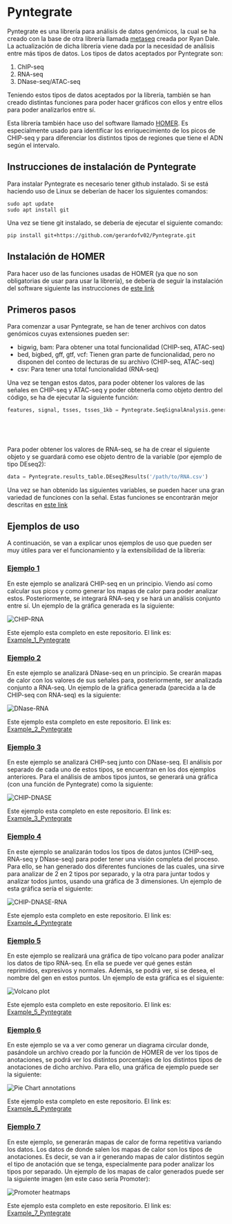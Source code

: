 # Pyntegrate

Pyntegrate es una librería para análisis de datos genómicos, la cual se ha creado con la base de otra librería llamada [metaseq](https://github.com/daler/metaseq) creada por Ryan Dale. La actualización de dicha librería viene dada por la necesidad de análisis entre más tipos de datos. Los tipos de datos aceptados por Pyntegrate son:

1.  ChIP-seq
2.  RNA-seq
3.  DNase-seq/ATAC-seq

Teniendo estos tipos de datos aceptados por la librería, también se han creado distintas funciones para poder hacer gráficos con ellos y entre ellos para poder analizarlos entre sí.

Esta librería también hace uso del software llamado [HOMER](http://homer.ucsd.edu/homer/). Es especialmente usado para identificar los enriquecimiento de los picos de CHIP-seq y para diferenciar los distintos tipos de regiones que tiene el ADN según el intervalo.


## Instrucciones de instalación de Pyntegrate

Para instalar Pyntegrate es necesario tener github instalado.
Si se está haciendo uso de Linux se deberían de hacer los siguientes comandos:
```console
sudo apt update
sudo apt install git
```

Una vez se tiene git instalado, se debería de ejecutar el siguiente comando:

```console
pip install git+https://github.com/gerardofv02/Pyntegrate.git
```

## Instalación de HOMER

Para hacer uso de las funciones usadas de HOMER (ya que no son obligatorias de usar para usar la librería), se debería de seguir la instalación del software siguiente las instrucciones de [este link](http://homer.ucsd.edu/homer/introduction/install.html)

## Primeros pasos

Para comenzar a usar Pyntegrate, se han de tener archivos con datos genómicos cuyas extensiones pueden ser:

- bigwig, bam: Para obtener una total funcionalidad (CHIP-seq, ATAC-seq)
- bed, bigbed, gff, gtf, vcf: Tienen gran parte de funcionalidad, pero no disponen del conteo de lecturas de su archivo (CHIP-seq, ATAC-seq)
- csv: Para tener una total funcionalidad (RNA-seq)

Una vez se tengan estos datos, para poder obtener los valores de las señales en CHIP-seq y ATAC-seq y poder obtenerla como objeto dentro del código, se ha de ejecutar la siguiente función:

```python
features, signal, tsses, tsses_1kb = Pyntegrate.SeqSignalAnalysis.generate_array_simple_signal(dbPath='/path/to/transcript/data',
                                                                                                   filePath='/path/to/signal/data',
                                                                                                   extensionFile='name-of-extension-file',
                                                                                                   genome='genome',
                                                                                                   bins="number-of-subintervals-want-to-generate")
```
Para poder obtener los valores de RNA-seq, se ha de crear el siguiente objeto y se guardará como ese objeto dentro de la variable (por ejemplo de tipo DEseq2):

```python
data = Pyntegrate.results_table.DEseq2Results('/path/to/RNA.csv')
```

Una vez se han obtenido las siguientes variables, se pueden hacer una gran variedad de funciones con la señal. Estas funciones se encontrarán mejor descritas en [este link](./seqFunctions.md)

## Ejemplos de uso

A continuación, se van a explicar unos ejemplos de uso que pueden ser muy útiles para ver el funcionamiento y la extensibilidad de la librería:

### [Ejemplo 1](./example_of_use/Example_1_Pyntegrate.ipynb)

En este ejemplo se analizará CHIP-seq en un principio. Viendo así como calcular sus picos y como generar los mapas de calor para poder analizar estos. Posteriormente, se integrará RNA-seq y se hará un análisis conjunto entre sí. Un ejemplo de la gráfica generada es la siguiente:

![CHIP-RNA](./images_examples/CHIP-RNA.png)

Este ejemplo esta completo en este repositorio. El link es: [Example_1_Pyntegrate](./example_of_use/Example_1_Pyntegrate.ipynb)

### [Ejemplo 2](./example_of_use/Example_2_Pyntegrate.ipynb)

En este ejemplo se analizará DNase-seq en un principio. Se crearán mapas de calor con los valores de sus señales para, posteriormente, ser analizada conjunto a RNA-seq. Un ejemplo de la gráfica generada (parecida a la de CHIP-seq con RNA-seq) es la siguiente:

![DNase-RNA](./images_examples/DNase-RNA.png)

Este ejemplo esta completo en este repositorio. El link es: [Example_2_Pyntegrate](./example_of_use/Example_2_Pyntegrate.ipynb)

### [Ejemplo 3](./example_of_use/Example_3_Pyntegrate.ipynb)

En este ejemplo se analizará CHIP-seq junto con DNase-seq. El análisis por separado de cada uno de estos tipos, se encuentran en los dos ejemplos anteriores. Para el análisis de ambos tipos juntos, se generará una gráfica (con una función de Pyntegrate) como la siguiente:

![CHIP-DNASE](./images_examples/CHIP-DNASE.png)

Este ejemplo esta completo en este repositorio. El link es: [Example_3_Pyntegrate](./example_of_use/Example_3_Pyntegrate.ipynb)

### [Ejemplo 4](./example_of_use/Example_4_Pyntegrate.ipynb)

En este ejemplo se analizarán todos los tipos de datos juntos (CHIP-seq, RNA-seq y DNase-seq) para poder tener una visión completa del proceso.
Para ello, se han generado dos diferentes funciones de las cuales, una sirve para analizar de 2 en 2 tipos por separado, y la otra para juntar todos y analizar todos juntos, usando una gráfica de 3 dimensiones. Un ejemplo de esta gráfica sería el siguiente:

![CHIP-DNASE-RNA](./images_examples/CHIP-DNASE-RNA.png)

Este ejemplo esta completo en este repositorio. El link es: [Example_4_Pyntegrate](./example_of_use/Example_4_Pyntegrate.ipynb)

### [Ejemplo 5](./example_of_use/Example_5_Pyntegrate.ipynb)

En este ejemplo se realizará una gráfica de tipo volcano para poder analizar los datos de tipo RNA-seq. En ella se puede ver qué genes están reprimidos, expresivos y normales. Además, se podrá ver, si se desea, el nombre del gen en estos puntos. Un ejemplo de esta gráfica es el siguiente:

![Volcano plot](./images_examples/Volcanoplot.png)

Este ejemplo esta completo en este repositorio. El link es: [Example_5_Pyntegrate](./example_of_use/Example_5_Pyntegrate.ipynb)

### [Ejemplo 6](./example_of_use/Example_6_Pyntegrate.py)

En este ejemplo se va a ver como generar un diagrama circular donde, pasándole un archivo creado por la función de HOMER de ver los tipos de anotaciones, se podrá ver los distintos porcentajes de los distintos tipos de anotaciones de dicho archivo. Para ello, una gráfica de ejemplo puede ser la siguiente:

![Pie Chart annotations](./images_examples/PieChartAnnotations.png)

Este ejemplo esta completo en este repositorio. El link es: [Example_6_Pyntegrate](./example_of_use/Example_6_Pyntegrate.py)

### [Ejemplo 7](./example_of_use/Example_7_Pyntegrate.py)

En este ejemplo, se generarán mapas de calor de forma repetitiva variando los datos. Los datos de donde salen los mapas de calor son los tipos de anotaciones. Es decir, se van a ir generando mapas de calor distintos según el tipo de anotación que se tenga, especialmente para poder analizar los tipos por separado. Un ejemplo de los mapas de calor generados puede ser la siguiente imagen (en este caso sería Promoter):

![Promoter heatmaps](./images_examples/Promoter.png)

Este ejemplo esta completo en este repositorio. El link es: [Example_7_Pyntegrate](./example_of_use/Example_7_Pyntegrate.py)
